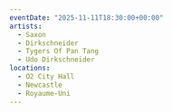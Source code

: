 ```yaml
---
eventDate: "2025-11-11T18:30:00+00:00"
artists:
  - Saxon
  - Dirkschneider
  - Tygers Of Pan Tang
  - Udo Dirkschneider
locations:
  - O2 City Hall
  - Newcastle
  - Royaume-Uni
---
```


